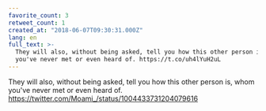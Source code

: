 ```yaml
---
favorite_count: 3
retweet_count: 1
created_at: "2018-06-07T09:30:31.000Z"
lang: en
full_text: >-
  They will also, without being asked, tell you how this other person is, whom
  you've never met or even heard of. https://t.co/uh4lYuH2uL
---
```


They will also, without being asked, tell you how this other person is, whom
you've never met or even heard of.
<https://twitter.com/Moami_/status/1004433731204079616>
